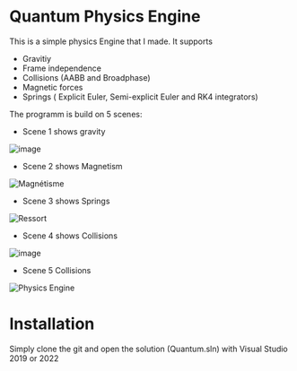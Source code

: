 # Quantum Physics Engine

This is a simple physics Engine that I made. It supports
- Gravitiy
- Frame independence
- Collisions (AABB and Broadphase)
- Magnetic forces
- Springs ( Explicit Euler, Semi-explicit Euler and RK4 integrators)

The programm is build on 5 scenes:
- Scene 1 shows gravity

![image](https://github.com/Blacksun1234/Quantum-Physics-Engine/assets/42350253/3014aeaa-a2b1-4c59-bcb2-e4707f3263ee)

- Scene 2 shows Magnetism

![Magnétisme](https://github.com/Blacksun1234/Quantum-Physics-Engine/assets/42350253/00ed2d5b-0f95-4271-92b3-00218fa8f597)

- Scene 3 shows Springs

![Ressort](https://github.com/Blacksun1234/Quantum-Physics-Engine/assets/42350253/5d224895-f26e-4a0f-8e87-325e8290b126)

- Scene 4 shows Collisions

![image](https://github.com/Blacksun1234/Quantum-Physics-Engine/assets/42350253/35d8fb20-8f38-489c-a62e-6fb519d80af7)

- Scene 5 Collisions

![Physics Engine](https://github.com/Blacksun1234/Quantum-Physics-Engine/assets/42350253/5f78d7a6-652a-4522-bb0c-75731539e2a7)

# Installation
Simply clone the git and open the solution (Quantum.sln) with Visual Studio 2019 or 2022
